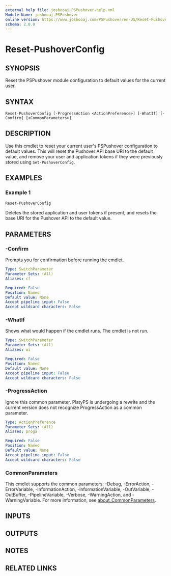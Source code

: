```yaml
---
external help file: joshooaj.PSPushover-help.xml
Module Name: joshooaj.PSPushover
online version: https://www.joshooaj.com/PSPushover/en-US/Reset-PushoverConfig/
schema: 2.0.0
---
```


# Reset-PushoverConfig

## SYNOPSIS

Reset the PSPushover module configuration to default values for the current user.

## SYNTAX

```
Reset-PushoverConfig [-ProgressAction <ActionPreference>] [-WhatIf] [-Confirm] [<CommonParameters>]
```

## DESCRIPTION

Use this cmdlet to reset your current user's PSPushover configuration to default values. This will
reset the Pushover API base URI to the default value, and remove your user and application tokens
if they were previously stored using `Set-PushoverConfig`.

## EXAMPLES

### Example 1

```powershell
Reset-PushoverConfig
```

Deletes the stored application and user tokens if present, and resets the base URI for the Pushover
API to the default value.

## PARAMETERS

### -Confirm
Prompts you for confirmation before running the cmdlet.

```yaml
Type: SwitchParameter
Parameter Sets: (All)
Aliases: cf

Required: False
Position: Named
Default value: None
Accept pipeline input: False
Accept wildcard characters: False
```

### -WhatIf
Shows what would happen if the cmdlet runs.
The cmdlet is not run.

```yaml
Type: SwitchParameter
Parameter Sets: (All)
Aliases: wi

Required: False
Position: Named
Default value: None
Accept pipeline input: False
Accept wildcard characters: False
```

### -ProgressAction

Ignore this common parameter. PlatyPS is undergoing a rewrite and the current version does not recognize ProgressAction as a common parameter.

```yaml
Type: ActionPreference
Parameter Sets: (All)
Aliases: proga

Required: False
Position: Named
Default value: None
Accept pipeline input: False
Accept wildcard characters: False
```

### CommonParameters
This cmdlet supports the common parameters: -Debug, -ErrorAction, -ErrorVariable, -InformationAction, -InformationVariable, -OutVariable, -OutBuffer, -PipelineVariable, -Verbose, -WarningAction, and -WarningVariable. For more information, see [about_CommonParameters](http://go.microsoft.com/fwlink/?LinkID=113216).

## INPUTS

## OUTPUTS

## NOTES

## RELATED LINKS
